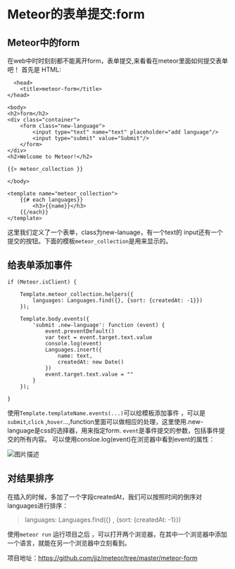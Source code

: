 #  Meteor的表单提交:form
## Meteor中的form
在web中时时刻刻都不能离开form，表单提交,来看看在meteor里面如何提交表单吧！
首先是 HTML:

  

```
  <head>
    <title>meteor-form</title>
</head>

<body>
<h2>form</h2>
<div class="container">
    <form class="new-language">
        <input type="text" name="text" placeholder="add language"/>
        <input type="submit" value="Submit"/>
    </form>
</div>
<h2>Welcome to Meteor!</h2>

{{> meteor_collection }}

</body>

<template name="meteor_collection">
    {{# each languages}}
        <h3>{{name}}</h3>
    {{/each}}
</template>
```

这里我们定义了一个表单，class为new-lanuage，有一个text的 input还有一个提交的按钮。下面的模板`meteor_collection`是用来显示的。
## 给表单添加事件

```
if (Meteor.isClient) {

    Template.meteor_collection.helpers({
        languages: Languages.find({}, {sort: {createdAt: -1}})
    });

    Template.body.events({
        'submit .new-language': function (event) {
            event.preventDefault()
            var text = event.target.text.value
            console.log(event)
            Languages.insert({
                name: text,
                createdAt: new Date()
            })
            event.target.text.value = ""
        }
    });

}
```

使用`Template.templateName.events(...)`可以给模板添加事件 ，可以是`submit`,`click` ,`hover`...,function里面可以做相应的处理，这里使用.new-language是css的选择器，用来指定form.
`event`是事件提交的参数，包括事件提交的所有内容。
可以使用consloe.log(event)在浏览器中看到event的属性：

![图片描述][1]

## 对结果排序
在插入的时候，多加了一个字段createdAt，我们可以按照时间的倒序对 languages进行排序：
 >languages: Languages.find({}
    , {sort: {createdAt: -1}})
 
 使用`meteor run` 运行项目之后 ，可以打开两个浏览器，在其中一个浏览器中添加一个语言，就能在另一个浏览器中立刻看到。

项目地址：https://github.com/jjz/meteor/tree/master/meteor-form


  [1]: /img/bVrCNf


